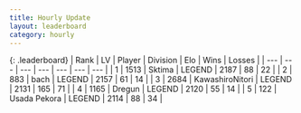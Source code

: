 ```yaml
---
title: Hourly Update
layout: leaderboard
category: hourly
---
```


{: .leaderboard}
| Rank | LV | Player | Division | Elo | Wins | Losses |
| --- | --- | --- | --- | --- | --- | --- |
| <span data-change="0">1</span> | 1513 | <span title="ID: 353063">Sktima</span> | LEGEND | <span data-change="0">2187</span> | <span data-change="0">88</span> | <span data-change="0">22</span> |
| <span data-change="0">2</span> | 883 | <span title="ID: 281795">bach</span> | LEGEND | <span data-change="0">2157</span> | <span data-change="0">61</span> | <span data-change="0">14</span> |
| <span data-change="0">3</span> | 2684 | <span title="ID: 164871">KawashiroNitori</span> | LEGEND | <span data-change="0">2131</span> | <span data-change="0">165</span> | <span data-change="0">71</span> |
| <span data-change="0">4</span> | 1165 | <span title="ID: 337810">Dregun</span> | LEGEND | <span data-change="0">2120</span> | <span data-change="0">55</span> | <span data-change="0">14</span> |
| <span data-change="0">5</span> | 122 | <span title="ID: 641994">Usada Pekora</span> | LEGEND | <span data-change="0">2114</span> | <span data-change="0">88</span> | <span data-change="0">34</span> |
